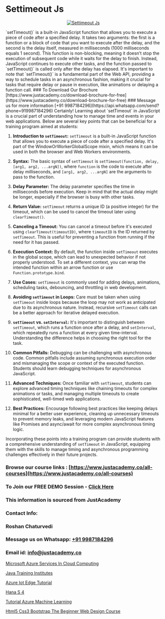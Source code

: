 # Settimeout Js

<p align="center">
  <a href="https://justacademy.co/course-detail/javascript-training">
    <img src="https://justacademy.co/storage2/course_image/1676636853_course_image.webp" alt="Settimeout Js">
  </a>
</p>
`setTimeout()` is a built-in JavaScript function that allows you to execute a piece of code after a specified delay. It takes two arguments: the first is a function or a block of code that you want to execute after the delay, and the second is the delay itself, measured in milliseconds (1000 milliseconds equals 1 second). This function is non-blocking, meaning it doesn’t stop the execution of subsequent code while it waits for the delay to finish. Instead, JavaScript continues to execute other tasks, and the function passed to `setTimeout()` is called only after the delay has elapsed. It's important to note that `setTimeout()` is a fundamental part of the Web API, providing a way to schedule tasks in an asynchronous fashion, making it crucial for tasks that require delay or pause in execution, like animations or delaying a function call.
### To Download Our Brochure [https://www.justacademy.co/download-brochure-for-free](https://www.justacademy.co/download-brochure-for-free)
### Message us for more information [+91 9987184296](https://api.whatsapp.com/send?phone=919987184296)
Certainly! Learning about `setTimeout` in JavaScript is a crucial part of understanding how to manage time and events in your web applications. Below are several key points that can be beneficial for a training program aimed at students:

1) **Introduction to `setTimeout`:** `setTimeout` is a built-in JavaScript function that allows you to execute a piece of code after a specified delay. It's part of the WindowOrWorkerGlobalScope mixin, which means it can be used in both the browser and Web Workers environments.

2) **Syntax:** The basic syntax of `setTimeout` is `setTimeout(function, delay, [arg1, arg2, ...argN])`, where `function` is the code to execute after delay milliseconds, and `[arg1, arg2, ...argN]` are the arguments to pass to the function.

3) **Delay Parameter:** The delay parameter specifies the time in milliseconds before execution. Keep in mind that the actual delay might be longer, especially if the browser is busy with other tasks.

4) **Return Value:** `setTimeout` returns a unique ID (a positive integer) for the timeout, which can be used to cancel the timeout later using `clearTimeout()`.

5) **Canceling a Timeout:** You can cancel a timeout before it's executed using `clearTimeout(timeoutID)`, where `timeoutID` is the ID returned by `setTimeout`. This is useful for preventing a function from running if the need for it has passed.

6) **Execution Context:** By default, the function inside `setTimeout` executes in the global scope, which can lead to unexpected behavior if not properly understood. To set a different context, you can wrap the intended function within an arrow function or use `Function.prototype.bind`.

7) **Use Cases:** `setTimeout` is commonly used for adding delays, animations, scheduling tasks, debouncing, and throttling in web development.

8) **Avoiding `setTimeout` in Loops:** Care must be taken when using `setTimeout` inside loops because the loop may not work as anticipated due to its asynchronous nature. Instead, recursive `setTimeout` calls can be a better approach for iterative delayed execution.

9) **`setTimeout` vs. `setInterval`:** It's important to distinguish between `setTimeout`, which runs a function once after a delay, and `setInterval`, which repeatedly runs a function at every given time-interval. Understanding the difference helps in choosing the right tool for the task.

10) **Common Pitfalls:** Debugging can be challenging with asynchronous code. Common pitfalls include assuming synchronous execution order and mismanaging the scope or context of the executed function. Students should learn debugging techniques for asynchronous JavaScript.

11) **Advanced Techniques:** Once familiar with `setTimeout`, students can explore advanced timing techniques like chaining timeouts for complex animations or tasks, and managing multiple timeouts to create sophisticated, well-timed web applications.

12) **Best Practices:** Encourage following best practices like keeping delays minimal for a better user experience, cleaning up unnecessary timeouts to prevent memory leaks, and leveraging modern JavaScript features like Promises and async/await for more complex asynchronous timing logic.

Incorporating these points into a training program can provide students with a comprehensive understanding of `setTimeout` in JavaScript, equipping them with the skills to manage timing and asynchronous programming challenges effectively in their future projects.

### Browse our course links : [https://www.justacademy.co/all-courses](https://www.justacademy.co/all-courses) 
### To Join our FREE DEMO Session - [Click Here](https://www.justacademy.co/register-for-course-demo)


### This information is sourced from JustAcademy
### Contact Info:
### Roshan Chaturvedi
### Message us on Whatsapp: [+91 9987184296](https://api.whatsapp.com/send?phone=919987184296)
### Email id: [info@justacademy.co](mailto:info@justacademy.co)
                
[Microsoft Azure Services In Cloud Computing](https://www.linkedin.com/pulse/microsoft-azure-services-cloud-computing-justacademy-pune-swpac?trackingId=Hql%2Bua7n%2BXzoDGXvTCdnvg%3D%3D&lipi=urn%3Ali%3Apage%3Ad_flagship3_company_admin%3BgZlONmXPQ3%2BLxo6frpA8RA%3D%3D)

[Java Training Institutes](https://www.linkedin.com/pulse/java-training-institutes-justacademy-chicago-yn6ee?trackingId=lM%2BAYj5Q6SnPDqBOdtMNHg%3D%3D&lipi=urn%3Ali%3Apage%3Ad_flagship3_company_admin%3BxzhODhyIS1OF3GFeJJCsZw%3D%3D)

[Azure Iot Edge Tutorial](https://medium.com/@ranepooja/azure-iot-edge-tutorial-2fc8cf50c6ff)

[Hana S 4](https://medium.com/@roneet705/hana-s-4-c69456dcb46b)

[Tutorial Azure Machine Learning](https://justacademyin.github.io/justacademy/tutorial-azure-machine-learning)

[Html5 Css3 Bootstrap The Beginner Web Design Course](https://justacademyin.github.io/justacademy/html5-css3-bootstrap-the-beginner-web-design-course)

